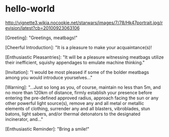 # hello-world

http://vignette3.wikia.nocookie.net/starwars/images/7/78/Hk47portrait.jpg/revision/latest?cb=20100923063106

[Greeting]: "Greetings, meatbags!"

[Cheerful Introduction]: "It is a pleasure to make your acquaintance(s)!

[Enthusiastic Pleasantries]: "It will be a pleasure witnessing meatbags utilize their inefficient, squishy appendages to emulate machine thinking."

[Invitation]: "I would be most pleased if some of the bolder meatbags among you would introduce yourselves..."

[Warning]: "...Just so long as you, of course, maintain no less than 5m, and no more than 120km of distance, firmly establish your presence before entering the pre-defined approved radius, approach facing the sun or any other powerful light source(s), remove any and all metal or metallic elements of clothing, surrender any and all blasters, vibroblades, stun batons, light sabers, and/or thermal detonators to the designated incinerator, and..."

[Enthusiastic Reminder]: "Bring a smile!"
